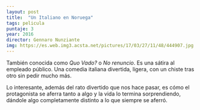 ```yaml
---
layout: post
title:  "Un Italiano en Noruega"
tags: pelicula
puntaje: 3
year: 2016
director: Gennaro Nunziante 
img: https://es.web.img3.acsta.net/pictures/17/03/27/11/48/444907.jpg
---
```


También conocida como *Quo Vado?* o *No renuncio*. Es una sátira al empleado público. Una comedia italiana divertida, ligera, con un chiste tras otro sin pedir mucho más. 

Lo interesante, además del rato divertido que nos hace pasar, es cómo el protagonista se aferra tanto a algo y la vida lo termina sorprendiendo, dándole algo completamente distinto a lo que siempre se aferró.

